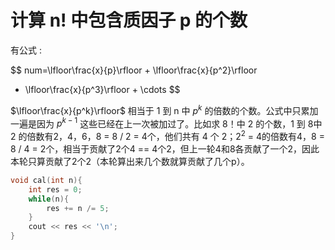 # 计算 n! 中包含质因子 p 的个数

有公式 :

$$
num=\lfloor\frac{x}{p}\rfloor + \lfloor\frac{x}{p^2}\rfloor 
+ \lfloor\frac{x}{p^3}\rfloor + \cdots
$$

$\lfloor\frac{x}{p^k}\rfloor$ 相当于 1 到 n 中 $p^k$  的倍数的个数。公式中只累加一遍是因为 $p^{k-1}$  这些已经在上一次被加过了。比如求 8！中 2 的个数，1 到 8中 2 的倍数有2，4，6，8 = 8 / 2 = 4个，他们共有 4 个 2；$2^2$ = 4的倍数有4，8 = 8 / 4 = 2个，相当于贡献了2个4 == 4个2，但上一轮4和8各贡献了一个2，因此本轮只算贡献了2个2（本轮算出来几个数就算贡献了几个p）。

```cpp
void cal(int n){
    int res = 0;
    while(n){
        res += n /= 5;
    }
    cout << res << '\n';
}
```
